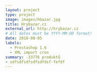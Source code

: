 ```yaml
---
layout: project
type: project
image: images/hbazar.jpg
title: Hrybazar.cz
external_url: http://hrybazar.cz
# All dates must be YYYY-MM-DD format!
date: 2018-08-05
labels:
  - Prestashop 1.6
  - XML import cron
summary: -33776 produktů
- sdfsdfsdfsdfsdfdsf-fefdf
---
```


